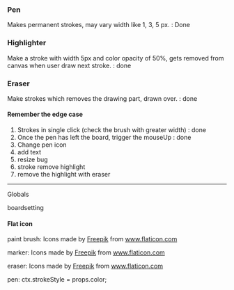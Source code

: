 ### Pen

Makes permanent strokes, may vary width like 1, 3, 5 px. : Done

### Highlighter

Make a stroke with width 5px and color opacity of 50%, gets
removed from canvas when user draw next stroke. : done

### Eraser

Make strokes which removes the drawing part, drawn over. : done

#### Remember the edge case

1. Strokes in single click (check the brush with greater width) : done
2. Once the pen has left the board, trigger the mouseUp : done
3. Change pen icon
4. add text
5. resize bug
6. stroke remove highlight
7. remove the highlight with eraser

---

Globals

boardsetting

#### Flat icon

paint brush: Icons made by <a href="https://www.flaticon.com/authors/freepik" title="Freepik">Freepik</a> from <a href="https://www.flaticon.com/" title="Flaticon"> www.flaticon.com</a>

marker: Icons made by <a href="https://www.flaticon.com/authors/freepik" title="Freepik">Freepik</a> from <a href="https://www.flaticon.com/" title="Flaticon"> www.flaticon.com</a>

eraser: Icons made by <a href="https://www.flaticon.com/authors/freepik" title="Freepik">Freepik</a> from <a href="https://www.flaticon.com/" title="Flaticon"> www.flaticon.com</a>

pen: ctx.strokeStyle = props.color;
